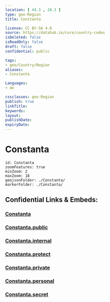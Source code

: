 ```yaml
---
location: [ 44.3 , 28.3 ] 
type: geo-Region
title: Constanta

license: CC BY-SA 4.0
source: https://datahub.io/core/country-codes
isDeleted: false
isReadOnly: false
draft: false
confidential: public

tags:
- geo/Country/Region
aliases:
- Constanta

Languages:
- de

cssclasses: geo-Region
publish: true
linkTitle: 
keywords: 
layout: 
publishDate: 
expiryDate: 
---
```


# Constanta

```leaflet
id: Constanta
zoomFeatures: true 
minZoom: 2 
maxZoom: 18
geojsonFolder: ./Constanta/
markerFolder: ./Constanta/
```


## Confidential Links & Embeds: 

### [Constanta](/_Standards/Earth/Continent/Europe/Europe~East/Romania/Regions~Romania/Romania~Sud-Est/Constanta.md) 

### [Constanta.public](/_public/Earth/Continent/Europe/Europe~East/Romania/Regions~Romania/Romania~Sud-Est/Constanta.public.md) 

### [Constanta.internal](/_internal/Earth/Continent/Europe/Europe~East/Romania/Regions~Romania/Romania~Sud-Est/Constanta.internal.md) 

### [Constanta.protect](/_protect/Earth/Continent/Europe/Europe~East/Romania/Regions~Romania/Romania~Sud-Est/Constanta.protect.md) 

### [Constanta.private](/_private/Earth/Continent/Europe/Europe~East/Romania/Regions~Romania/Romania~Sud-Est/Constanta.private.md) 

### [Constanta.personal](/_personal/Earth/Continent/Europe/Europe~East/Romania/Regions~Romania/Romania~Sud-Est/Constanta.personal.md) 

### [Constanta.secret](/_secret/Earth/Continent/Europe/Europe~East/Romania/Regions~Romania/Romania~Sud-Est/Constanta.secret.md)

